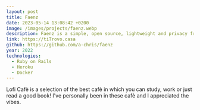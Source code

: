 ```yaml
---
layout: post
title: Faenz
date: 2023-05-14 13:08:42 +0200
image: /images/projects/faenz.webp
description: Faenz is a simple, open source, lightweight and privacy friendly web analytics, alterative to Google Analytics and similar to Plausible but simpler and smaller. GDPR Compliant. Cookie-free. Hostable on Heroku or your personal server with Docker images.
link: https://tiTrovo.casa
github: https://github.com/a-chris/faenz
year: 2022
technologies:
  - Ruby on Rails
  - Heroku
  - Docker
---
```


Lofi Cafè is a selection of the best cafè in which you can study, work or just read a good book! I've personally been in these cafè and I appreciated the vibes.
